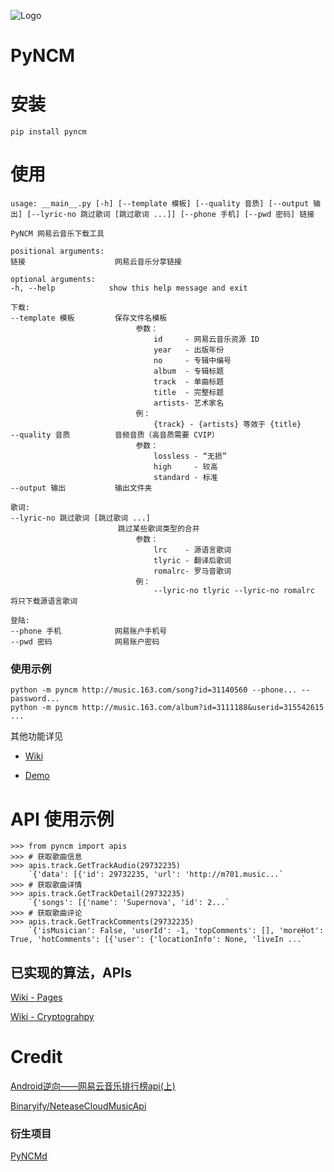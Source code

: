 ![Logo](https://github.com/greats3an/pyncm/raw/master/demos/_logo.png)

# PyNCM

# 安装
    pip install pyncm

# 使用
    usage: __main__.py [-h] [--template 模板] [--quality 音质] [--output 输出] [--lyric-no 跳过歌词 [跳过歌词 ...]] [--phone 手机] [--pwd 密码] 链接

    PyNCM 网易云音乐下载工具

    positional arguments:
    链接                    网易云音乐分享链接

    optional arguments:
    -h, --help            show this help message and exit

    下载:
    --template 模板         保存文件名模板
                                参数：
                                    id     - 网易云音乐资源 ID
                                    year   - 出版年份
                                    no     - 专辑中编号
                                    album  - 专辑标题
                                    track  - 单曲标题
                                    title  - 完整标题
                                    artists- 艺术家名
                                例：
                                    {track} - {artists} 等效于 {title}
    --quality 音质          音频音质（高音质需要 CVIP）
                                参数：
                                    lossless - “无损”
                                    high     - 较高
                                    standard - 标准
    --output 输出           输出文件夹

    歌词:
    --lyric-no 跳过歌词 [跳过歌词 ...]
                            跳过某些歌词类型的合并
                                参数：
                                    lrc    - 源语言歌词
                                    tlyric - 翻译后歌词
                                    romalrc- 罗马音歌词
                                例：
                                    --lyric-no tlyric --lyric-no romalrc 将只下载源语言歌词

    登陆:
    --phone 手机            网易账户手机号
    --pwd 密码              网易账户密码

### 使用示例
    python -m pyncm http://music.163.com/song?id=31140560 --phone... --password...
    python -m pyncm http://music.163.com/album?id=3111188&userid=315542615  ...  

其他功能详见 
- [Wiki](https://github.com/greats3an/pyncm/wiki)

- [Demo](https://github.com/greats3an/pyncm/tree/master/demos)

# API 使用示例
    >>> from pyncm import apis
    >>> # 获取歌曲信息    
    >>> apis.track.GetTrackAudio(29732235)
    	`{'data': [{'id': 29732235, 'url': 'http://m701.music...`
    >>> # 获取歌曲详情
    >>> apis.track.GetTrackDetail(29732235)    
    	`{'songs': [{'name': 'Supernova', 'id': 2...`
    >>> # 获取歌曲评论
    >>> apis.track.GetTrackComments(29732235)    
    	`{'isMusician': False, 'userId': -1, 'topComments': [], 'moreHot': True, 'hotComments': [{'user': {'locationInfo': None, 'liveIn ...`

## 已实现的算法，APIs
[Wiki - Pages](https://github.com/greats3an/pyncm/wiki) 

[Wiki - Cryptograhpy](https://github.com/greats3an/pyncm/wiki/%23---Cryptography)

# Credit
[Android逆向——网易云音乐排行榜api(上)](https://juejin.im/post/6844903586879520775)

[Binaryify/NeteaseCloudMusicApi](https://github.com/Binaryify/NeteaseCloudMusicApi/blob/master/util/crypto.js)

### 衍生项目
[PyNCMd](https://github.com/greats3an/pyncmd)